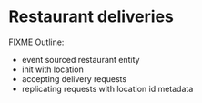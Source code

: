 # Restaurant deliveries

FIXME Outline:

 * event sourced restaurant entity
 * init with location
 * accepting delivery requests
 * replicating requests with location id metadata

